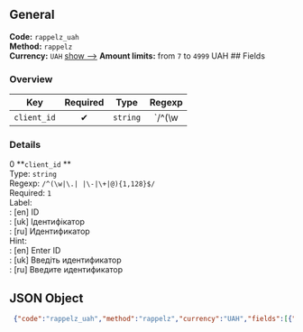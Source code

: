 ## General 
**Code:** `rappelz_uah`  
**Method:** `rappelz`  
**Currency:** `UAH` [show -->]() 
**Amount limits:** from `7`  to `4999`  UAH ## Fields 
### Overview 
|Key|Required|Type|Regexp| 
|:---:|:---:|:---:|:---:| 
|`client_id` |✔ |`string` |`/^(\w|\.| |\-|\+|@){1,128}$/` | 
 
### Details 
0 **`client_id` **  
Type: `string`  
Regexp: `/^(\w|\.| |\-|\+|@){1,128}$/`  
Required: `1`  
Label:  
: [en] ID  
: [uk] Ідентифікатор  
: [ru] Идентификатор  
Hint:  
: [en] Enter ID  
: [uk] Введіть идентификатор  
: [ru] Введите идентификатор  
## JSON Object 
```json
 {"code":"rappelz_uah","method":"rappelz","currency":"UAH","fields":[{"key":"client_id","type":"string","label":{"en":"ID","uk":"\u0406\u0434\u0435\u043d\u0442\u0438\u0444\u0456\u043a\u0430\u0442\u043e\u0440","ru":"\u0418\u0434\u0435\u043d\u0442\u0438\u0444\u0438\u043a\u0430\u0442\u043e\u0440"},"regexp":"\/^(\\w|\\.| |\\-|\\+|@){1,128}$\/","required":true,"position":1,"hint":{"en":"Enter ID","uk":"\u0412\u0432\u0435\u0434\u0456\u0442\u044c \u0438\u0434\u0435\u043d\u0442\u0438\u0444\u0438\u043a\u0430\u0442\u043e\u0440","ru":"\u0412\u0432\u0435\u0434\u0438\u0442\u0435 \u0438\u0434\u0435\u043d\u0442\u0438\u0444\u0438\u043a\u0430\u0442\u043e\u0440"},"example":"11677075"}],"amount_min":7,"amount_max":4999}```  
